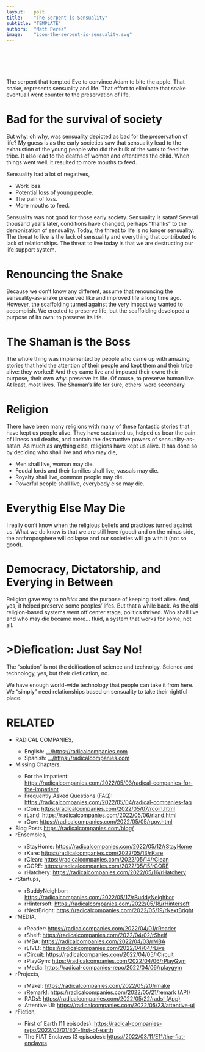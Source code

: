 ```yaml
---
layout:   post
title:    "The Serpent is Sensuality"
subtitle: "TEMPLATE"
authors:  "Matt Perez"
image:    "icon-the-serpent-is-sensuality.svg"
---
```


<div style="display:none;">
 <p>The serpent that tempted Eve to convince Adam to bite the apple. That snake, represents sensuality and life. That effort to eliminate that snake eventuall went counter to the preservation of life.</p>
</div>

<h1>&nbsp;</h1>
 <p>The serpent that tempted Eve to convince Adam to bite the apple. That snake, represents sensuality and life. That effort to eliminate that snake eventuall went counter to the preservation of life.</p>

<h1>Bad for the survival of society</h1>
 <p>But why, oh why, was sensuality depicted as bad for the preservation of life? My guess is as the early societies saw that sensuality lead to the exhaustion of the young people who did the bulk of the work to feed the tribe. It also lead to the deaths of women and oftentimes the child. When things went well, it resulted to more mouths to feed.</li>
 <p>Sensuality had a lot of negatives,</p>
  <ul>
   <li>Work loss.</li>
   <li>Potential loss of young people.</li>
   <li>The pain of loss.</li>
   <li>More mouths to feed.</li>
  </ul>
 <p>Sensuality was not good for those early society. Sensuality is satan! Several thousand years later, conditions have changed, perhaps &ldquo;thanks&rdquo; to the demonization of sensuality. Today, the threat to life is no longer sensuality. The threat to live is the lack of sensuality and everything that contributed to lack of relationships. The threat to live today is that we are destructing our life support system.</p>

<h1>Renouncing the Snake</h1>
 <p>Because we don&rsquo;t know any different, assume that renouncing the sensuality-as-snake preserved like and improved life a long time ago. However, the scaffolding turned against the very impact we wanted to accomplish. We erected to preserve life, but the scaffolding developed a purpose of its own: to preserve its life.</p>

<h1>The Shaman is the Boss</h1>
 <p>The whole thing was implemented by people who came up with amazing stories that held the attention of their people and kept them and their tribe alive: they worked! And they came live and imposed their owne their purpose, their own <em>why</em>: preserve its life. Of couse, to preserve human live. At least, most lives. The Shaman&rsquo;s life for sure, others&rsquo; were secondary.</p>

<h1>Religion</h1> 
 <p>There have been many religions with many of these fantastic stories that have kept us people alive. They have sustained us, helped us bear the pain of illness and deaths, and contain the destructive powers of sensuality-as-satan. As much as anything else, religions have kept us alive. It has done so by deciding who shall live and who may die,</p>
  <ul>
   <li>Men shall live, woman may die.</li>
   <li>Feudal lords and their families shall live, vassals may die.</li>
   <li>Royalty shall live, common people may die.</li>
   <li>Powerful people shall live, everybody else may die.</li>
  </ul>

<h1>Everythig Else May Die</h1>
 <p>I really don&rsquo;t know when the religious beliefs and practices turned against us. What we do know is that we are still here (good) and on the minus side, the anthroposphere will collapse and our societies will go with it (not so good).</p>

<h1>Democracy, Dictatorship, and Everying in Between</h1>
 <p>Religion gave way to <em>politics</em> and the purpose of keeping itself alive. And, yes, it helped preserve some peoples&rsquo; lifes. But that a while back. As the old religion-based systems went off center stage, politics thrived. Who shall live and who may die became more&hellip; fluid, a system that works for some, not all.</p>

<h1>>Diefication: Just Say No!</h1>
 <p>The &ldquo;solution&rdquo; is not the deification of science and technolgy. Science and technology, yes, but their diefication, no.</p>
 <p>We have enough world-wide technology that people can take it from here. We &ldquo;simply&rdquo; need relationships based on sensuality to take their rightful place.</p>

<h1 class="_section">RELATED</h1>
 <ul>
  <li>RADICAL COMPANIES,</li>
   <ul>
    <li><a>English</a>: <a href="https://radicalcompanies.com" target="_blank">&hellip;/https://radicalcompanies.com</a></li>
    <li><a>Spanish</a>: <a href="https://radicalcompanies.com" target="_blank">&hellip;/https://radicalcompanies.com</a></li>
   </ul>
  <li>Missing Chapters,</li>
   <ul>
    <li>For the Impatient: <a href="https://radicalcompanies.com/2022/05/03/radical-companies-for-the-impatient" target="_blank">https://radicalcompanies.com/2022/05/03/radical-companies-for-the-impatient</a></li>
    <li>Frequently Asked Questions (FAQ): <a href="https://radicalcompanies.com/2022/05/04/radical-companies-faq" target="_blank">https://radicalcompanies.com/2022/05/04/radical-companies-faq</a></li>
    <li>rCoin: <a href="https://radicalcompanies.com/2022/05/07/rcoin.html" target="_blank">https://radicalcompanies.com/2022/05/07/rcoin.html</a></li>
    <li>rLand: <a href="https://radicalcompanies.com/2022/05/06/rland.html" target="_blank">https://radicalcompanies.com/2022/05/06/rland.html</a></li>
    <li>rGov: <a href="https://radicalcompanies.com/2022/05/05/rgov.html" target="_blank">https://radicalcompanies.com/2022/05/05/rgov.html</a></li>
   </ul>
   <li>Blog Posts <a href="https://radicalcompanies.com/blog/" target="_blank">https://radicalcompanies.com/blog/</a></li>
   <li>rEnsembles,</li>
    <ul>
     <li> rStayHome: <a href="https://radicalcompanies.com/2022/05/12/rStayHome" target="_blank">https://radicalcompanies.com/2022/05/12/rStayHome</a></li>
     <li>     rKare: <a href="https://radicalcompanies.com/2022/05/13/rKare" target="_blank">https://radicalcompanies.com/2022/05/13/rKare</a></li>
     <li>    rClean: <a href="https://radicalcompanies.com/2022/05/14/rClean" target="_blank">https://radicalcompanies.com/2022/05/14/rClean</a></li>
     <li>     rCORE: <a href="https://radicalcompanies.com/2022/05/15/rCORE" target="_blank">https://radicalcompanies.com/2022/05/15/rCORE</a></li>
     <li>rHatchery: <a href="https://radicalcompanies.com/2022/05/16/rHatchery" target="_blank">https://radicalcompanies.com/2022/05/16/rHatchery</a></li>
    </ul>
   <li>rStartups,</li>
    <ul>
     <li>rBuddyNeighbor: <a href="https://radicalcompanies.com/2022/05/17/rBuddyNeighbor" target="_blank">https://radicalcompanies.com/2022/05/17/rBuddyNeighbor</a></li>
     <li>   rHintersoft: <a href="https://radicalcompanies.com/2022/05/18/rHintersoft" target="_blank">https://radicalcompanies.com/2022/05/18/rHintersoft</a></li> 
     <li>   rNextBright: <a href="https://radicalcompanies.com/2022/05/19/rNextBright" target="_blank">https://radicalcompanies.com/2022/05/19/rNextBright</a></li>
    </ul>
   <li>rMEDIA,</li>
    <ul>
     <li> rReader: <a href="https://radicalcompanies.com/2022/04/01/rReader" target="_blank">https://radicalcompanies.com/2022/04/01/rReader</a></li>
     <li>  rShelf: <a href="https://radicalcompanies.com/2022/04/02/rShelf" target="_blank">https://radicalcompanies.com/2022/04/02/rShelf</a></li>
     <li>    rMBA: <a href="https://radicalcompanies.com/2022/04/03/rMBA" target="_blank">https://radicalcompanies.com/2022/04/03/rMBA</a></li>
     <li>  rLIVE!: <a href="https://radicalcompanies.com/2022/04/04/rLive" target="_blank">https://radicalcompanies.com/2022/04/04/rLive</a></li>
     <li>rCircuit: <a href="https://radicalcompanies.com/2022/04/05/rCircuit" target="_blank">https://radicalcompanies.com/2022/04/05/rCircuit</a></li>
     <li>rPlayGym: <a href="https://radicalcompanies.com/2022/04/06/rPlayGym" target="_blank">https://radicalcompanies.com/2022/04/06/rPlayGym</a></li>
     <li>  rMedia: <a href="https://radical-companies-repo/2022/04/06/rplaygym" target="_blank">https://radical-companies-repo/2022/04/06/rplaygym</a></li>
    </ul>
   <li>rProjects,</li>
    <ul>
     <li>      rMake!: <a href="https://radicalcompanies.com/2022/05/20/rmake" target="_blank">https://radicalcompanies.com/2022/05/20/rmake</a></li>
     <li>    rRemark!: <a href="https://radicalcompanies.com/2022/05/21/remark" target="_blank">https://radicalcompanies.com/2022/05/21/remark (API)</a></li>
     <li>       RADs!: <a href="https://radicalcompanies.com/2022/05/22/rads!" target="_blank">https://radicalcompanies.com/2022/05/22/rads! (App)</a></li>
     <li>Attentive UI: <a href="https://radicalcompanies.com/2022/05/23/attentive-ui" target="_blank">https://radicalcompanies.com/2022/05/23/attentive-ui</a></li>
    </ul>
   <li>rFiction,</li>
    <ul>
     <li>  First of Earth (11 episodes): <a href="https://radical-companies-repo/2022/03/01/E01-first-of-earth" target="_blank">https://radical-companies-repo/2022/03/01/E01-first-of-earth</a></li>
     <li>The FIAT Enclaves (3 episodes): <a href="https://2022/03/11/E11/the-fiat-enclaves" target="_blank">https://2022/03/11/E11/the-fiat-enclaves</a></li>
    </ul>

